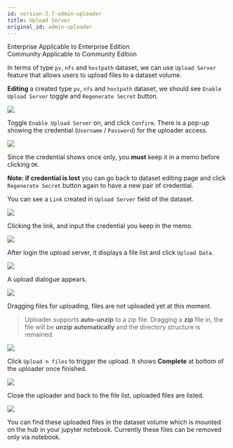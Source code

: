 ```yaml
---
id: version-2.7-admin-uploader
title: Upload Server
original_id: admin-uploader
---
```

<div class="label-sect">
  <div class="ee-only tooltip">Enterprise
    <span class="tooltiptext">Applicable to Enterprise Edition</span>
  </div>
  <div class="ce-only tooltip">Community
    <span class="tooltiptext">Applicable to Community Edition</span>
  </div>
</div>

In terms of type `pv`, `nfs` and `hostpath` dataset, we can use `Upload Server` feature that allows users to upload files to a dataset volume.

**Editing** a created type `pv`, `nfs` and `hostpath` dataset, we should see `Enable Upload Server` toggle and `Regenerate Secret` button.

![](assets/dataset_pv_v2_upload_server.png)

Toggle `Enable Upload Server` on, and click `Confirm`. There is a pop-up showing the credential (`Username` / `Password`) for the uploader access.

![](assets/dataset_pv_v2_credential.png)

Since the credential shows once only, you **must** keep it in a memo before clicking `OK`.

**Note: if credential is lost**
you can go back to dataset editing page and click `Regenerate Secret` button again to have a new pair of credential.

You can see a `Link` created in `Upload Server` field of the dataset.

![](assets/dataset_pv_v2_upload_server_enable.png)

Clicking the link, and input the credential you keep in the memo.

![](assets/dataset_pv_v2_upload_server_login2.png)

After login the upload server, it displays a file list and click `Upload Data`.

![](assets/dataset_pv_v2_file_manager_upload.png)

A upload dialogue appears.

![](assets/dataset_pv_v2_upload_dialogue.png)

Dragging files for uploading, files are not uploaded yet at this moment.

>Uploader supports **auto-unzip** to a zip file. Dragging a **zip** file in, the file will be **unzip automatically** and the directory structure is remained.

![](assets/dataset_pv_v2_drag_file.png)

Click `Upload n files` to trigger the upload. It shows **Complete** at bottom of the uploader once finished.

![](assets/dataset_pv_v2_upload_button.png)

Close the uploader and back to the file list, uploaded files are listed.

![](assets/dataset_pv_v2_file_uploaded.png)

You can find these uploaded files in the dataset volume which is mounted on the hub in your jupyter notebook. Currently these files can be removed only via notebook.
